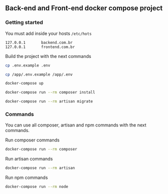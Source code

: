 ## Back-end and Front-end docker compose project


### Getting started

You must add inside your hosts `/etc/hots`

```
127.0.0.1       backend.com.br
127.0.0.1       frontend.com.br
```

Build the project with the next commands

```sh
cp .env.example .env
```

```sh
cp /app/.env.example /app/.env
```

```sh
docker-compose up
```

```sh
docker-compose run --rm composer install
```

```sh
docker-compose run --rm artisan migrate
```
### Commands

You can use all composer, artisan and npm commands with the next commands.

Run composer commands
```sh
docker-compose run --rm composer
```
Run artisan commands
```sh
docker-compose run --rm artisan
```
Run npm commands
```sh
docker-compose run --rm node
```